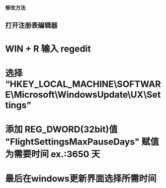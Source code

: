 ### 修改方法 ###  

## 打开注册表编辑器 ##   
# WIN + R 输入 regedit #  
# 选择 “HKEY_LOCAL_MACHINE\SOFTWARE\Microsoft\WindowsUpdate\UX\Settings” 
# 添加 REG_DWORD(32bit)值 "FlightSettingsMaxPauseDays" 赋值为需要时间 ex.:3650 天  
# 最后在windows更新界面选择所需时间
 
